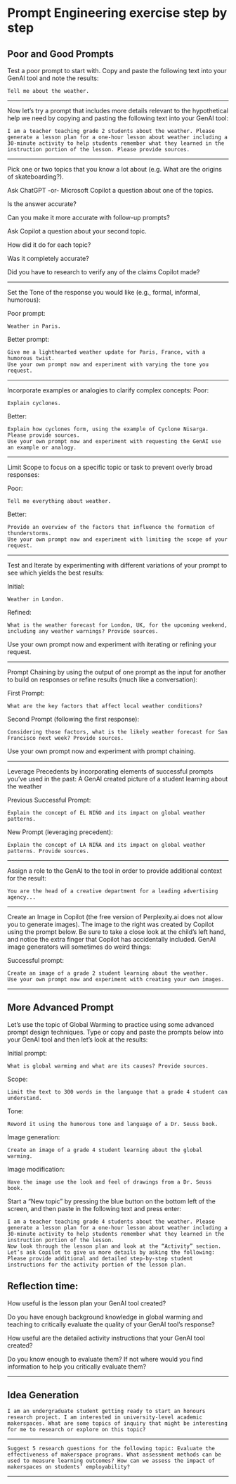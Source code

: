 # Prompt Engineering exercise step by step

## Poor and Good Prompts 


Test a poor prompt to start with. Copy and paste the following text into your GenAI tool and note the results:
```prompt
Tell me about the weather.
```
---

Now let’s try a prompt that includes more details relevant to the hypothetical help we need by copying and pasting the following text into your GenAI tool:

```prompt
I am a teacher teaching grade 2 students about the weather. Please generate a lesson plan for a one-hour lesson about weather including a 30-minute activity to help students remember what they learned in the instruction portion of the lesson. Please provide sources.
```

---

Pick one or two topics that you know a lot about (e.g. What are the origins of skateboarding?).

Ask ChatGPT -or- Microsoft Copilot a question about one of the topics.

Is the answer accurate?

Can you make it more accurate with follow-up prompts?

Ask Copilot a question about your second topic.

How did it do for each topic?

Was it completely accurate?

Did you have to research to verify any of the claims Copilot made?

---


Set the Tone of the response you would like (e.g., formal, informal, humorous):

Poor prompt: 

```prompt
Weather in Paris.
```
Better prompt: 

```prompt
Give me a lighthearted weather update for Paris, France, with a humorous twist.
Use your own prompt now and experiment with varying the tone you request.
```

---

Incorporate examples or analogies to clarify complex concepts:
Poor: 
```prompt
Explain cyclones.
```

Better: 
```prompt
Explain how cyclones form, using the example of Cyclone Nisarga. Please provide sources.
Use your own prompt now and experiment with requesting the GenAI use an example or analogy.
```

---

Limit Scope to focus on a specific topic or task to prevent overly broad responses:

Poor: 
```prompt
Tell me everything about weather.
```

Better: 
```prompt
Provide an overview of the factors that influence the formation of thunderstorms.
Use your own prompt now and experiment with limiting the scope of your request.
```

--- 


Test and Iterate by experimenting with different variations of your prompt to see which yields the best results:


Initial: 
```prompt
Weather in London.
```

Refined: 
```prompt
What is the weather forecast for London, UK, for the upcoming weekend, including any weather warnings? Provide sources.
```

Use your own prompt now and experiment with iterating or refining your request.

---


Prompt Chaining by using the output of one prompt as the input for another to build on responses or refine results (much like a conversation):

First Prompt: 
```
What are the key factors that affect local weather conditions?
```

Second Prompt (following the first response): 
```prompt
Considering those factors, what is the likely weather forecast for San Francisco next week? Provide sources.
```

Use your own prompt now and experiment with prompt chaining.

--- 


Leverage Precedents by incorporating elements of successful prompts you’ve used in the past:
A GenAI created picture of a student learning about the weather

Previous Successful Prompt: 
```prompt
Explain the concept of EL NIÑO and its impact on global weather patterns.
```

New Prompt (leveraging precedent): 
```prompt
Explain the concept of LA NIÑA and its impact on global weather patterns. Provide sources.
```

---

Assign a role to the GenAI to the tool in order to provide additional context for the result: 

```prompt
You are the head of a creative department for a leading advertising agency...
```



---

Create an Image in Copilot (the free version of Perplexity.ai does not allow you to generate images). The image to the right was created by Copilot using the prompt below. Be sure to take a close look at the child’s left hand, and notice the extra finger that Copilot has accidentally included. GenAI image generators will sometimes do weird things:

Successful prompt: 

```prompt
Create an image of a grade 2 student learning about the weather.
Use your own prompt now and experiment with creating your own images.
```

--- 

## More Advanced Prompt

Let’s use the topic of Global Warming to practice using some advanced prompt design techniques. Type or copy and paste the prompts below into your GenAI tool and then let’s look at the results:


Initial prompt:
```prompt
What is global warming and what are its causes? Provide sources.
```

Scope:
```prompt
Limit the text to 300 words in the language that a grade 4 student can understand.
```
Tone:
```prompt
Reword it using the humorous tone and language of a Dr. Seuss book.
```
Image generation:
```prompt
Create an image of a grade 4 student learning about the global warming.
```
Image modification:
```prompt
Have the image use the look and feel of drawings from a Dr. Seuss book.
```

Start a “New topic” by pressing the blue button on the bottom left of the screen, and then paste in the following text and press enter:

```prompt
I am a teacher teaching grade 4 students about the weather. Please generate a lesson plan for a one-hour lesson about weather including a 30-minute activity to help students remember what they learned in the instruction portion of the lesson.
Now look through the lesson plan and look at the “Activity” section. Let’s ask Copilot to give us more details by asking the following:
Please provide additional and detailed step-by-step student instructions for the activity portion of the lesson plan.
```

## Reflection time:

How useful is the lesson plan your GenAI tool created?

Do you have enough background knowledge in global warming and teaching to critically evaluate the quality of your GenAI tool’s response?

How useful are the detailed activity instructions that your GenAI tool created?

Do you know enough to evaluate them? If not where would you find information to help you critically evaluate them?

---

## Idea Generation

```prompt
I am an undergraduate student getting ready to start an honours research project. I am interested in university-level academic makerspaces. What are some topics of inquiry that might be interesting for me to research or explore on this topic?
```

--- 

```prompt
Suggest 5 research questions for the following topic: Evaluate the effectiveness of makerspace programs. What assessment methods can be used to measure learning outcomes? How can we assess the impact of makerspaces on students’ employability?
```


---


